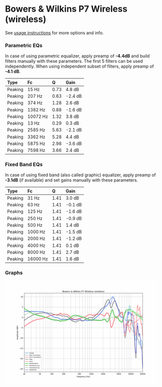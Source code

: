 # Bowers & Wilkins P7 Wireless (wireless)
See [usage instructions](https://github.com/jaakkopasanen/AutoEq#usage) for more options and info.

### Parametric EQs
In case of using parametric equalizer, apply preamp of **-4.4dB** and build filters manually
with these parameters. The first 5 filters can be used independently.
When using independent subset of filters, apply preamp of **-4.1 dB**.

| Type    | Fc       |    Q | Gain    |
|:--------|:---------|:-----|:--------|
| Peaking | 15 Hz    | 0.73 | 4.8 dB  |
| Peaking | 207 Hz   | 0.63 | -2.4 dB |
| Peaking | 374 Hz   | 1.28 | 2.6 dB  |
| Peaking | 1382 Hz  | 0.88 | -1.6 dB |
| Peaking | 10072 Hz | 1.32 | 3.8 dB  |
| Peaking | 13 Hz    | 0.29 | 0.3 dB  |
| Peaking | 2585 Hz  | 5.63 | -2.1 dB |
| Peaking | 3362 Hz  | 5.28 | 4.4 dB  |
| Peaking | 5875 Hz  | 2.98 | -3.6 dB |
| Peaking | 7598 Hz  | 3.66 | 2.4 dB  |

### Fixed Band EQs
In case of using fixed band (also called graphic) equalizer, apply preamp of **-3.1dB**
(if available) and set gains manually with these parameters.

| Type    | Fc       |    Q | Gain    |
|:--------|:---------|:-----|:--------|
| Peaking | 31 Hz    | 1.41 | 3.0 dB  |
| Peaking | 63 Hz    | 1.41 | -0.1 dB |
| Peaking | 125 Hz   | 1.41 | -1.6 dB |
| Peaking | 250 Hz   | 1.41 | -0.9 dB |
| Peaking | 500 Hz   | 1.41 | 1.4 dB  |
| Peaking | 1000 Hz  | 1.41 | -1.5 dB |
| Peaking | 2000 Hz  | 1.41 | -1.2 dB |
| Peaking | 4000 Hz  | 1.41 | 0.1 dB  |
| Peaking | 8000 Hz  | 1.41 | 2.7 dB  |
| Peaking | 16000 Hz | 1.41 | 1.6 dB  |

### Graphs
![](./Bowers%20&%20Wilkins%20P7%20Wireless%20(wireless).png)